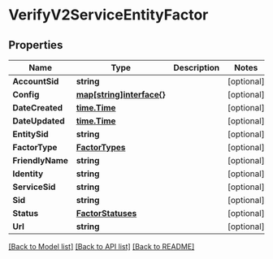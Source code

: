 # VerifyV2ServiceEntityFactor

## Properties

Name | Type | Description | Notes
------------ | ------------- | ------------- | -------------
**AccountSid** | **string** |  | [optional] 
**Config** | [**map[string]interface{}**](.md) |  | [optional] 
**DateCreated** | [**time.Time**](time.Time.md) |  | [optional] 
**DateUpdated** | [**time.Time**](time.Time.md) |  | [optional] 
**EntitySid** | **string** |  | [optional] 
**FactorType** | [**FactorTypes**](factor_types.md) |  | [optional] 
**FriendlyName** | **string** |  | [optional] 
**Identity** | **string** |  | [optional] 
**ServiceSid** | **string** |  | [optional] 
**Sid** | **string** |  | [optional] 
**Status** | [**FactorStatuses**](factor_statuses.md) |  | [optional] 
**Url** | **string** |  | [optional] 

[[Back to Model list]](../README.md#documentation-for-models) [[Back to API list]](../README.md#documentation-for-api-endpoints) [[Back to README]](../README.md)


